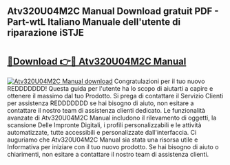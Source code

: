 ## Atv320U04M2C Manual Download gratuit PDF - Part-wtL Italiano Manuale dell'utente di riparazione iSTJE

# <h2><a href="http://dfeqkj1.blite.top/?on=Atv320U04M2C+Manual">🔗Download 👉🔴 Atv320U04M2C Manual</a></h2>

[![Atv320U04M2C Manual download](https://i.imgur.com/lujVjoI.png)](http://dfeqkj1.blite.top/?on=Atv320U04M2C+Manual)
Congratulazioni per il tuo nuovo REDDDDDDD! Questa guida per l'utente ha lo scopo di aiutarti a capire e ottenere il massimo dal tuo Prodotto. Si prega di contattare il Servizio Clienti per assistenza REDDDDDDD se hai bisogno di aiuto, non esitare a contattare il nostro team di assistenza clienti dedicato. Le funzionalità avanzate di Atv320U04M2C Manual includono il rilevamento di oggetti, la scansione Delle Impronte Digitali, i profili personalizzabili e le attività automatizzate, tutte accessibili e personalizzate dall'interfaccia. Ci auguriamo che Atv320U04M2C Manual sia stata una risorsa utile e Informativa per iniziare con il tuo nuovo prodotto. Se hai bisogno di aiuto o chiarimenti, non esitare a contattare il nostro team di assistenza clienti.
